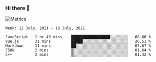 ### Hi there 👋

![Metrics](https://github.com/radoapx/radoapx/blob/main/github-metrics.svg)

<!--START_SECTION:waka-->
```text
Week: 12 July, 2021 - 18 July, 2021

JavaScript   1 hr 46 mins    █████████████████░░░░░░░░   68.66 % 
Vue.js       31 mins         █████░░░░░░░░░░░░░░░░░░░░   20.51 % 
Markdown     11 mins         ██░░░░░░░░░░░░░░░░░░░░░░░   07.67 % 
JSON         2 mins          ▒░░░░░░░░░░░░░░░░░░░░░░░░   01.64 % 
C++          2 mins          ▒░░░░░░░░░░░░░░░░░░░░░░░░   01.42 % 
```
<!--END_SECTION:waka-->

<!--
**radoapx/radoapx** is a ✨ _special_ ✨ repository because its `README.md` (this file) appears on your GitHub profile.

Here are some ideas to get you started:

- 🔭 I’m currently working on ...
- 🌱 I’m currently learning ...
- 👯 I’m looking to collaborate on ...
- 🤔 I’m looking for help with ...
- 💬 Ask me about ...
- 📫 How to reach me: ...
- 😄 Pronouns: ...
- ⚡ Fun fact: ...
-->
